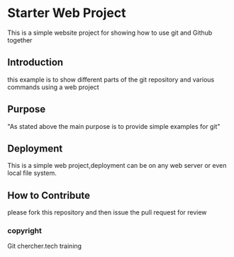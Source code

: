 # Starter Web Project

This is a simple website project for showing how to use git and Github together

## Introduction

this example is to show different parts of the git repository and various commands using a web project
## Purpose

"As stated above the main purpose is to provide simple examples for git"

## Deployment

This is a simple web project,deployment can be on any web server or even local file system.

## How to Contribute

please fork this repository and then issue the pull request for review

### copyright

Git chercher.tech training
